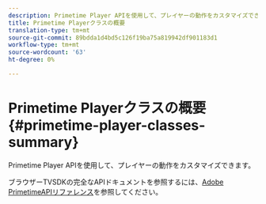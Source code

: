 ```yaml
---
description: Primetime Player APIを使用して、プレイヤーの動作をカスタマイズできます。
title: Primetime Playerクラスの概要
translation-type: tm+mt
source-git-commit: 89bdda1d4bd5c126f19ba75a819942df901183d1
workflow-type: tm+mt
source-wordcount: '63'
ht-degree: 0%

---
```



# Primetime Playerクラスの概要{#primetime-player-classes-summary}

Primetime Player APIを使用して、プレイヤーの動作をカスタマイズできます。

ブラウザーTVSDKの完全なAPIドキュメントを参照するには、[Adobe PrimetimeAPIリファレンス](https://help.adobe.com/en_US/primetime/api/index.html#api-Adobe_Primetime_API_References)を参照してください。
